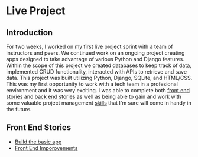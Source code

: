 # Live Project
## Introduction
For two weeks, I worked on my first live project sprint with a team of instructors and peers. We continued work on an ongoing project creating apps designed to take advantage of various Python and Django features. Within the scope of this project we created databases to keep track of data, implemented CRUD functionality, interacted with APIs to retrieve and save data. This project was built utilizing Python, Django, SQLite, and HTML/CSS. This was my first opportunity to work with a tech team in a profesional environment and it was very exciting. I was able to complete both [front end stories](#front-end-stories) and [back end stories](#back-end-stories) as well as being able to gain and work with some valuable project management [skills](#skills) that I'm sure will come in handy in the future.

## Front End Stories
  - [Build the basic app](#build-the-basic-app)
  - [Front End Imporovements](#front-end-imporvements)
